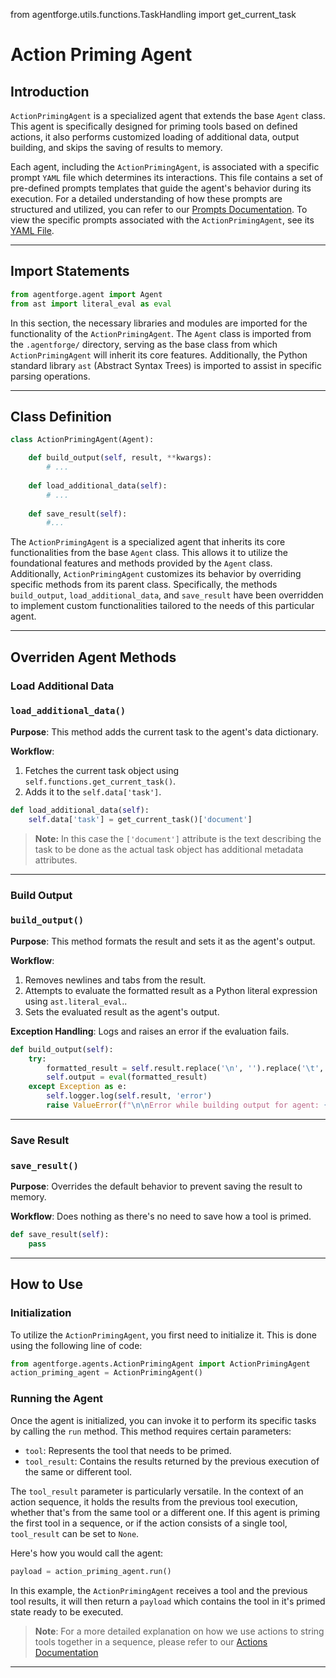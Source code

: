 from agentforge.utils.functions.TaskHandling import get_current_task

# Action Priming Agent

## Introduction

`ActionPrimingAgent` is a specialized agent that extends the base `Agent` class. This agent is specifically designed for priming tools based on defined actions, it also performs customized loading of additional data, output building, and skips the saving of results to memory.

Each agent, including the `ActionPrimingAgent`, is associated with a specific prompt `YAML` file which determines its interactions. This file contains a set of pre-defined prompts templates that guide the agent's behavior during its execution. For a detailed understanding of how these prompts are structured and utilized, you can refer to our [Prompts Documentation](../AgentPrompts.md). To view the specific prompts associated with the `ActionPrimingAgent`, see its [YAML File](../../../src/agentforge/utils/installer/agents/ActionPrimingAgent.yaml).

---

## Import Statements
```python
from agentforge.agent import Agent
from ast import literal_eval as eval
```

In this section, the necessary libraries and modules are imported for the functionality of the `ActionPrimingAgent`. The `Agent` class is imported from the `.agentforge/` directory, serving as the base class from which `ActionPrimingAgent` will inherit its core features. Additionally, the Python standard library `ast` (Abstract Syntax Trees) is imported to assist in specific parsing operations.

---

## Class Definition

```python
class ActionPrimingAgent(Agent):

    def build_output(self, result, **kwargs):
        # ...
        
    def load_additional_data(self):
        # ...
        
    def save_result(self):
        #...
```

The `ActionPrimingAgent` is a specialized agent that inherits its core functionalities from the base `Agent` class. This allows it to utilize the foundational features and methods provided by the `Agent` class. Additionally, `ActionPrimingAgent` customizes its behavior by overriding specific methods from its parent class. Specifically, the methods `build_output`, `load_additional_data`, and `save_result` have been overridden to implement custom functionalities tailored to the needs of this particular agent.


---

## Overriden Agent Methods

### Load Additional Data
### `load_additional_data()`

**Purpose**: This method adds the current task to the agent's data dictionary.

**Workflow**:
1. Fetches the current task object using `self.functions.get_current_task()`.
2. Adds it to the `self.data['task']`.

```python
def load_additional_data(self):
    self.data['task'] = get_current_task()['document']
```

>**Note:** In this case the `['document']` attribute is the text describing the task to be done as the actual task object has additional metadata attributes.

---

### Build Output
### `build_output()`

**Purpose**: This method formats the result and sets it as the agent's output.

**Workflow**:
1. Removes newlines and tabs from the result.
2. Attempts to evaluate the formatted result as a Python literal expression using `ast.literal_eval`..
3. Sets the evaluated result as the agent's output.

**Exception Handling**: Logs and raises an error if the evaluation fails.

```python
def build_output(self):
    try:
        formatted_result = self.result.replace('\n', '').replace('\t', '')
        self.output = eval(formatted_result)
    except Exception as e:
        self.logger.log(self.result, 'error')
        raise ValueError(f"\n\nError while building output for agent: {e}")
```

---

### Save Result
### `save_result()`

**Purpose**: Overrides the default behavior to prevent saving the result to memory.

**Workflow**: Does nothing as there's no need to save how a tool is primed.

```python
def save_result(self):
    pass
```

---

## How to Use

### Initialization

To utilize the `ActionPrimingAgent`, you first need to initialize it. This is done using the following line of code:

```python
from agentforge.agents.ActionPrimingAgent import ActionPrimingAgent
action_priming_agent = ActionPrimingAgent()
```

### Running the Agent

Once the agent is initialized, you can invoke it to perform its specific tasks by calling the `run` method. This method requires certain parameters:

- `tool`: Represents the tool that needs to be primed.
- `tool_result`: Contains the results returned by the previous execution of the same or different tool. 

The `tool_result` parameter is particularly versatile. In the context of an action sequence, it holds the results from the previous tool execution, whether that's from the same tool or a different one. If this agent is priming the first tool in a sequence, or if the action consists of a single tool, `tool_result` can be set to `None`.

Here's how you would call the agent:

```python
payload = action_priming_agent.run()
```

In this example, the `ActionPrimingAgent` receives a tool and the previous tool results, it will then return a `payload` which contains the tool in it's primed state ready to be executed.

> **Note**: For a more detailed explanation on how we use actions to string tools together in a sequence, please refer to our [Actions Documentation](../../Tools/ToolsActions.md)

---